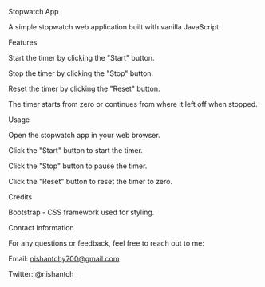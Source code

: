 Stopwatch App

A simple stopwatch web application built with vanilla JavaScript.


Features

Start the timer by clicking the "Start" button.

Stop the timer by clicking the "Stop" button.

Reset the timer by clicking the "Reset" button.

The timer starts from zero or continues from where it left off when stopped.


Usage

Open the stopwatch app in your web browser.

Click the "Start" button to start the timer.

Click the "Stop" button to pause the timer.

Click the "Reset" button to reset the timer to zero.


Credits

Bootstrap - CSS framework used for styling.


Contact Information

For any questions or feedback, feel free to reach out to me:


Email: nishantchy700@gmail.com

Twitter: @nishantch_
